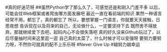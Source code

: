 #真的好迷茫呀
##虽然Python学了那么久了，可感觉还是和刚入门差不多
以后，可能会往Web框架或者爬虫哪方面发展吧
最近一直在看前端的知识
果然一种语言经常不用，都忘了，真的都忘了
所以，要想掌握一门语言，你就要天天接触，日思夜想
告诉现在以及将来的自己，无论做什么，一定要坚持下去
既然舍不得放弃。那就继续爱下去吧，起码内心不会很失落吧
真的好久没来Github玩过了，以后尽量抽时间来这里逛一逛
自己真的太菜了，什么时候才可以变强呀
要努力要努力呀，不然你可就真的配不上乐乐呀
#Never Give Up
#越努力越幸运
